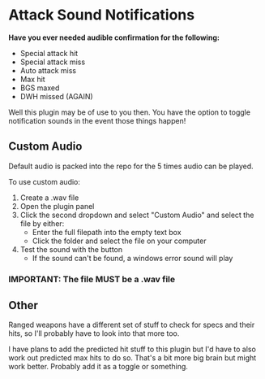 # Attack Sound Notifications
**Have you ever needed audible confirmation for the following:**
* Special attack hit
* Special attack miss
* Auto attack miss
* Max hit
* BGS maxed
* DWH missed (AGAIN)

Well this plugin may be of use to you then. You have the option to toggle notification sounds in the event those things happen!

## Custom Audio
Default audio is packed into the repo for the 5 times audio can be played.

To use custom audio:
1. Create a .wav file
2. Open the plugin panel
3. Click the second dropdown and select "Custom Audio" and select the file by either:
    * Enter the full filepath into the empty text box
    * Click the folder and select the file on your computer
4. Test the sound with the button
    * If the sound can't be found, a windows error sound will play
### IMPORTANT: The file MUST be a .wav file

## Other
Ranged weapons have a different set of stuff to check for specs and their hits, so I'll probably have to look into that more too.

I have plans to add the predicted hit stuff to this plugin but I'd have to also work out predicted max hits to do so. That's a bit more big brain but might work better. Probably add it as a toggle or something.